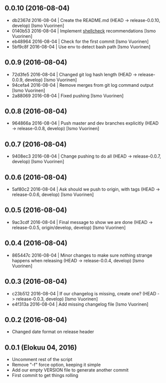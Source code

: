 ## 0.0.10 (2016-08-04)
  - db2367d 2016-08-04 | Create the README.md (HEAD -> release-0.0.10, develop) [Ismo Vuorinen]
  - 0140b53 2016-08-04 | Implement [shellcheck](https://www.shellcheck.net/) recommendations [Ismo Vuorinen]
  - eb48964 2016-08-04 | Check for the first commit [Ismo Vuorinen]
  - 5bf9c8f 2016-08-04 | Use env to detect bash path [Ismo Vuorinen]

## 0.0.9 (2016-08-04)
  - 72d3fe5 2016-08-04 | Changed git log hash length (HEAD -> release-0.0.9, develop) [Ismo Vuorinen]
  - 94cefa4 2016-08-04 | Remove merges from git log command output [Ismo Vuorinen]
  - 2a88069 2016-08-04 | Fixed pushing [Ismo Vuorinen]

## 0.0.8 (2016-08-04)
  - 964866a 2016-08-04 | Push master and dev branches explicitly (HEAD -> release-0.0.8, develop) [Ismo Vuorinen]

## 0.0.7 (2016-08-04)
  - 9408ec3 2016-08-04 | Change pushing to do all (HEAD -> release-0.0.7, develop) [Ismo Vuorinen]

## 0.0.6 (2016-08-04)
  - 5af80c2 2016-08-04 | Ask should we push to origin, with tags (HEAD -> release-0.0.6, develop) [Ismo Vuorinen]

## 0.0.5 (2016-08-04)
  - 9ac3cdf 2016-08-04 | Final message to show we are done (HEAD -> release-0.0.5, origin/develop, develop) [Ismo Vuorinen]

## 0.0.4 (2016-08-04)
  - 865447c 2016-08-04 | Minor changes to make sure nothing strange happens when releasing (HEAD -> release-0.0.4, develop) [Ismo Vuorinen]

## 0.0.3 (2016-08-04)
  - c23b512 2016-08-04 | If our changelog is missing, create one? (HEAD -> release-0.0.3, develop) [Ismo Vuorinen]
  - e4f313a 2016-08-04 | Add missing changelog file [Ismo Vuorinen]

## 0.0.2 (2016-08-04)
  - Changed date format on release header

## 0.0.1 (Elokuu 04, 2016)
  - Uncomment rest of the script
  - Remove "-f" force option, keeping it simple
  - Add our empty VERSION file to generate another commit
  - First commit to get things rolling

